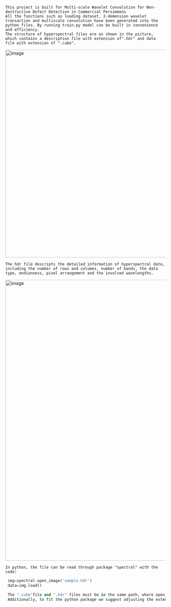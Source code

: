     This project is built for Multi-scale Wavelet Convolution for Non-destructive Defect Detection in Commercial Persimmons
    All the functions such as loading dataset, 2-demension wavelet transaction and multiscale convolution have been generated into the python files. By running train.py model can be built in convenience and efficiency.
    The structure of hyperspectral files are as shown in the picture, which contains a description file with extension of".hdr" and data file with extension of ".cube".
    
<img width="651" alt="image" src="https://github.com/user-attachments/assets/71119618-2f7a-4bb3-9582-02b7d28a3a7b">

    The hdr file descripts the detailed information of hyperspectral data, including the number of rows and columes, number of bands, the data type, endianness, pixel arrangement and the involved wavelengths.
<img width="880" alt="image" src="https://github.com/user-attachments/assets/05c3540a-2fa2-4975-925f-84f574da0598">

    In python, the file can be read through package "spectral" with the code:
   ```python
    img=spectral.open_image('sample.hdr')
    data=img.load()

    The ".cube"file and ".hdr" files must be in the same path, where open_image() function loads the description imformation while ".load()" function load the whole hyperspectral data in the same folder correspondingly according to the description. 
    Additionally, to fit the python package we suggest adjusting the extension of ".cube" file to ".img" for more compatibility. Because the files are read in binary mode, extension only effects the process of searching files.
